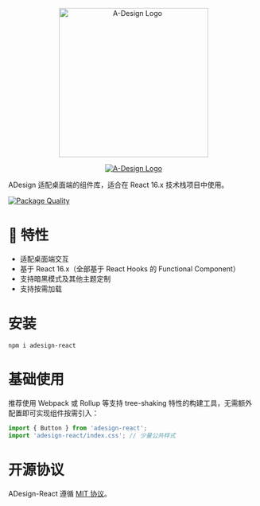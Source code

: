 <p align="center">
  <a href="https://adesign.apipost.cn/" target="_blank">
    <img alt="A-Design Logo" width="300" src="https://img.cdn.apipost.cn/adesign/adesign-logo.svg" />
  </a>
</p>
<p align="center">
  <a href="https://adesign.apipost.cn/" target="_blank">
    <img alt="A-Design Logo" src="https://img.cdn.apipost.cn/adesign/github-banner.svg" />
  </a>
</p>



ADesign 适配桌面端的组件库，适合在 React 16.x 技术栈项目中使用。

[![Package Quality](https://packagequality.com/shield/adesign-react.svg)](https://packagequality.com/#?package=adesign-react)

# 🎉 特性

- 适配桌面端交互
- 基于 React 16.x（全部基于 React Hooks 的 Functional Component）
- 支持暗黑模式及其他主题定制
- 支持按需加载


# 安装

```shell
npm i adesign-react
```

# 基础使用

推荐使用 Webpack 或 Rollup 等支持 tree-shaking 特性的构建工具，无需额外配置即可实现组件按需引入：

```js
import { Button } from 'adesign-react';
import 'adesign-react/index.css'; // 少量公共样式
```


# 开源协议

ADesign-React 遵循 [MIT 协议](https://github.com/Apipost-Team/adesign-react)。
